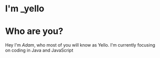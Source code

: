 # I'm _yello

# Who are you?

Hey I'm _Adam_, who most of you will know as Yello. I'm currently focusing on coding in Java and JavaScript
